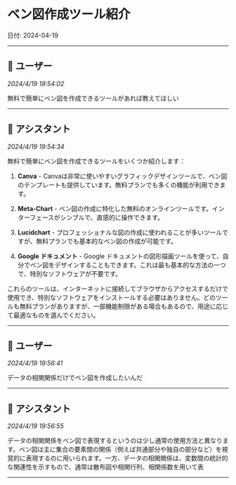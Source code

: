 # ベン図作成ツール紹介

日付: 2024-04-19

---

## 👤 ユーザー
*2024/4/19 19:54:02*

無料で簡単にベン図を作成できるツールがあれば教えてほしい

---

## 🤖 アシスタント
*2024/4/19 19:54:34*

無料で簡単にベン図を作成できるツールをいくつか紹介します：

1. **Canva** - Canvaは非常に使いやすいグラフィックデザインツールで、ベン図のテンプレートも提供しています。無料プランでも多くの機能が利用できます。

2. **Meta-Chart** - ベン図の作成に特化した無料のオンラインツールです。インターフェースがシンプルで、直感的に操作できます。

3. **Lucidchart** - プロフェッショナルな図の作成に使われることが多いツールですが、無料プランでも基本的なベン図の作成が可能です。

4. **Google ドキュメント** - Google ドキュメントの図形描画ツールを使って、自分でベン図をデザインすることもできます。これは最も基本的な方法の一つで、特別なソフトウェアが不要です。

これらのツールは、インターネットに接続してブラウザからアクセスするだけで使用でき、特別なソフトウェアをインストールする必要はありません。どのツールも無料プランがありますが、一部機能制限がある場合もあるので、用途に応じて最適なものを選んでください。

---

## 👤 ユーザー
*2024/4/19 19:56:41*

データの相関関係だけでベン図を作成したいんだ

---

## 🤖 アシスタント
*2024/4/19 19:56:55*

データの相関関係をベン図で表現するというのは少し通常の使用方法と異なります。ベン図は主に集合の要素間の関係（例えば共通部分や独自の部分など）を視覚的に表現するのに用いられます。一方、データの相関関係は、変数間の統計的な関連性を示すもので、通常は散布図や相関行列、相関係数を用いて表

---

